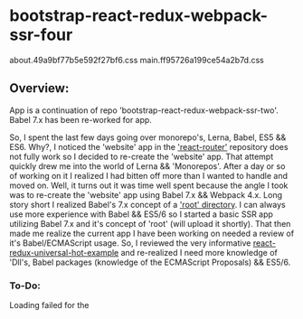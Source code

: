 # bootstrap-react-redux-webpack-ssr-four

about.49a9bf77b5e592f27bf6.css
main.ff95726a199ce54a2b7d.css

## Overview:

App is a continuation of repo 'bootstrap-react-redux-webpack-ssr-two'. Babel 7.x has been re-worked for app.

So, I spent the last few days going over monorepo's, Lerna, Babel, ES5 && ES6. Why?, I noticed the 'website' app in the ['react-router'](https://github.com/ReactTraining/react-router/tree/master/website) repository does not fully work so I decided to re-create the 'website' app. That attempt quickly drew me into the world of Lerna && 'Monorepos'. After a day or so of working on it I realized I had bitten off more than I wanted to handle and moved on. Well, it turns out it was time well spent because the angle I took was to re-create the 'website' app using Babel 7.x && Webpack 4.x. Long story short I realized Babel's 7.x concept of a ['root' directory](https://babeljs.io/docs/en/config-files#project-wide-configuration). I can always use more experience with Babel && ES5/6 so I started a basic SSR app utilizing Babel 7.x and it's concept of 'root' (will upload it shortly). That then made me realize the current app I have been working on needed a review of it's Babel/ECMAScript usage. So, I reviewed the very informative [react-redux-universal-hot-example](https://github.com/bertho-zero/react-redux-universal-hot-example/tree/deps) and re-realized I need more knowledge of 'Dll's, Babel packages (knowledge of the ECMAScript Proposals) && ES5/6.


### To-Do:

Loading failed for the <script> with source “http://localhost:3000/undefinedabout.49a9bf77b5e592f27bf6.css”.

Refused to execute script from 'http://localhost:3000/undefinedabout.49a9bf77b5e592f27bf6.css' because its MIME type ('text/html') is not executable, and strict MIME type checking is enabled.

about:1 Refused to execute script from 'http://localhost:3000/undefinedabout.619f63ed2c3ab0f63343.chunk.js' because its MIME type ('text/html') is not executable, and strict MIME type checking is enabled.

about:1 Refused to execute script from 'http://localhost:3000/undefinedabout.619f63ed2c3ab0f63343.chunk.js.map' because its MIME type ('text/html') is not executable, and strict MIME type checking is enabled.

// ---------------------------------------------------------------------------
// ---------------------------------------------------------------------------
// ---------------------------------------------------------------------------
// finish 'key-points' 'Code Splitting' on webpack prod && quickly do a 'key-points' for dev config
// explain usage of 'optimization.splitChunks.cacheGroups.vendors' in webpack prod
//
// need to resolve the '.css.css' test in 'Html.js' for returned RL bundles
//
// move on to 'bigger picture' usage of assets in SSR && the SSR process itself
// ---------------------------------------------------------------------------
// ---------------------------------------------------------------------------
// ---------------------------------------------------------------------------

### Babel:

https://github.com/babel/babel/tree/master/packages

https://github.com/babel/babel/pull/7358
https://github.com/babel/babel/issues/7791
https://github.com/babel/babel/issues/7788
https://github.com/babel/babel/issues/7618
https://babeljs.io/docs/en/options
https://babeljs.io/docs/en/config-files
https://babeljs.io/docs/en/v7-migration
https://babeljs.io/docs/en/v7-migration-api


#### Transpiling:

* A transpiler takes the syntax that older browsers won't understand (e.g. 'classes', 'const', 'arrow functions'), and turns them into syntax they will understand (functions, 'var', functions).
* If it's new syntax, you can probably transpile it
* (webpack > babel-loader > (@babel/core && @babel/preset-env))

#### Polyfills:

* A polyfill is code that defines a new object or method in browsers that don't support that object or method. 
* You can have polyfills for many different features.
* Maybe one for 'Array.prototype.includes', and two more for 'Map' and 'Promise'.
* If it's a new object or method, you can probably polyfill it
* (@babel/polyfill)
* https://babeljs.io/docs/en/babel-polyfill/
* https://github.com/babel/babel/tree/master/packages#other

* 'core-js': what babel-polyfill uses to polyfill
* @babel/runtime-corejs2: babel's modular runtime helpers with core-js@2 polyfilling
* https://github.com/zloirock/core-js
* https://github.com/zloirock/core-js/tree/v2


### SCSS:

* Basic Guide:
* https://sass-lang.com/guide

* Built-in Functions:
* http://sass-lang.com/documentation/Sass/Script/Functions.html

* Useful:
* https://gist.github.com/jareware/4738651


### PORTS:

  Server API (api/api.js):
    Port: 3030

  Server Static && init delegate `react-router` rendering (server.js):
    Port: 3000

  Server Dev (webpack-serve):
    Port: 3001


### Code-Splitting:

* https://webpack.js.org/guides/code-splitting/#dynamic-imports

* utilizing 'dynamic import' format
* benefit: initial payload of app is smaller
* split points get loaded on demand
* entire app based on code splitting pattern via `react-loadable` library
* entire app based on splits (minus App.js, Home.js && NotFound.js)
* examples found in 'client/containers... Loadable.js' modules

* Regarding 'Loadable.js' modules:

* regarding utilization of optional 'webpackChunkName':
* allows the pulling of multiple split points into a single bundle
* split points with the same name will be grouped
* each split point generates a separate bundle
* allows for composition (load multiple resources in parallel)

* webpack wrapps emitted split point chunks in a `webpackJsonp` block

* initially app split points are router based
* feature based split points added later



### Webpack-Serve (references):

  https://github.com/webpack-contrib/webpack-serve
  https://github.com/webpack-contrib/webpack-hot-client
  https://github.com/webpack/webpack-dev-middleware#options
  https://github.com/koajs/cors


### Nodemon:

  https://github.com/remy/nodemon
  By default nodemon monitors the current working directory. 
  *** If you want to take control of that option, use the --watch option >>>> TO ADD SPECIFIC PATHS <<<<


### Webpack development server (webpack-hot-client):


#### Set options for webpack-hot-client:

* CLI: 'webpack-serve --hot-client --config webpack.config.client.development.js'


### Flow:

* A static type checker

* https://flow.org/en/docs/config/ignore/
* https://flow.org/en/docs/config/include/

* Flow needs to know which files to read and watch for changes. This set of files is determined by taking all `[include]` files and excluding all the `[ignore]` files.
* Including a directory recursively includes all the files under that directory.
* The project root directory (where your `.flowconfig` lives) is automatically included.
* Each line in the include section is a path to include. 
* These paths can be relative to the root directory or absolute, and support both single and double star wildcards.

* Ignores are processed AFTER includes. If you both include and ignore a file it will be ignored.

* Flow CLI: Using the command `flow` will type-check your current directory if the `.flowconfig` file is present. 


### Of Note:

* `__esModule`: By default, when using exports with babel a non-enumerable `__esModule` property is exported
* `__esModule` is truthful to determine whether an imported module is a ES6 module

* decorators make it possible to annotate and modify classes and properties at ru time
* a higher-order component (HOC aka 'enhancers') refers to a function that accepts a single React component and returns a new React component
* a component transforms props into UI, a HOC transforms a component into another component

* const EnhancedComponent = hoc(BaseComponent);
* import { Provider as ReduxProvider } from 'react-redux';
* const Provider = withContext(ReduxProvider);


### Mongo / Mongoose:

* Multiple Mongo Connections:
* https://mongoosejs.com/docs/connections.html#multiple_connections

* https://mongoosejs.com/docs/
* https://mongoosejs.com/docs/connections.html
* https://mongoosejs.com/docs/promises.html

* https://github.com/tc39/proposal-dynamic-import
* https://docs.mongodb.com/manual/reference/connection-string/


### Dependency Graph:
  * Any time one file depends on another, webpack treats this as a dependency
  * Starting from an entry point(s), webpack recursively builds a dependency graph that includes every module/asset your application needs


### Entry Point:
  * The entry point tells webpack where to start and follows the graph of dependencies to know what to bundle
  * You can think of your application's entry point(s) as the contextual root(s) of what you want bundled


### Vendor Entry Point:
  * Create dependency graphs starting at both 'main.js' and 'vendor.js'
  * These graphs are completely separate and independent of each other
  * These graphs allow leverage of 'SplitChunksPlugin' and extract any vendor references from your app bundle into your vendor bundle
  * Helps achieve a common pattern in webpack known as long-term vendor-caching
  * https://webpack.js.org/plugins/commons-chunk-plugin/
  * https://webpack.js.org/plugins/split-chunks-plugin/


### Code Splitting:
  * Refers to dividing your code into various bundles/chunks
  * Refers to loading those bundles/chunks on demand (when requested/needed) instead of loading a single bundle containing everything
  * https://webpack.js.org/glossary/


### Bundle: 
  * Produced from a number of distinct modules
  * bundles contain the final versions of source files that have already undergone the loading and compilation process


### Bundle Splitting:
  * This process offers one way of optimizing a build, allowing webpack to generate multiple bundles for a single application
  * As a result, each bundle can be isolated from changes effecting others, reducing the amount of code that needs to be republished
  * and therefore re-downloaded by the client and taking advantage of browser caching


### Chunk:
  * This webpack-specific term is used internally to manage the bundling process
  * Bundles are composed out of chunks, of which there are several types (e.g. entry and child)
  * Typically, chunks directly correspond with the output bundles however, there are some configurations that don't yield a one-to-one relationship


### Production:

  * Code Splitting:

    * Using the Three Main approaches to code splitting:

      * Entry Points: Manually split code using entry configuration.
      * Prevent Duplication: Use the SplitChunksPlugin to dedupe and split chunks.
      * Dynamic Imports: Split code via inline function calls within modules.

  * Bundle Splitting:
    *  optimization.splitChunks.cacheGroups

  * Caching:


### Development:

  * Code Splitting:

    * Entry Points: Manually split code using entry configuration.
      * (webpack-config > configuration.entry.main.push('bootstrap-loader','./client/index.js');)
      * https://webpack.js.org/guides/code-splitting/#entry-points

  * Bundle Splitting:
    * [DLLS](https://webpack.js.org/plugins/dll-plugin/)

  * Caching:



### Webpack - Dynamic Code Splitting (Dynamic Imports:

  * https://survivejs.com/webpack/what-is-webpack/#webpack-s-execution-process
  * https://webpack.js.org/guides/code-splitting/#dynamic-imports
  * https://github.com/tc39/proposal-dynamic-import
  * https://babeljs.io/docs/en/babel-plugin-syntax-dynamic-import/


### Code Splitting:

  * https://webpack.js.org/guides/code-splitting/
  * https://webpack.js.org/guides/caching/
  * https://webpack.js.org/guides/output-management/
  * https://webpack.js.org/plugins/split-chunks-plugin/
  * https://webpack.js.org/configuration/output/#output-filename

  * split app code into various bundles which can then be loaded on demand or in parallel
  * used to achieve smaller bundles and control resource load prioritization (improve route load time)

  * Three Main approaches to code splitting:

  * Entry Points: Manually split code using entry configuration.
    * (webpack-config > configuration.entry.main.push('bootstrap-loader','./client/index.js');)
    * https://webpack.js.org/guides/code-splitting/#entry-points

  * Prevent Duplication: Use the SplitChunksPlugin to dedupe and split chunks.
    * (used in conjunction with 1st approach - Entry Points)
    * ((webpack-config > optimization.splitChunks)
    * https://webpack.js.org/guides/code-splitting/#prevent-duplication

  * Dynamic Imports: Split code via inline function calls within modules. 
    * dynamic code splitting.
    * use the import() syntax that conforms to the ECMAScript proposal for dynamic imports.
    * Dynamically load modules. Calls to import() are treated as split points
    * Calls to import() are treated as split points - meaning the requested module and it's children are split out into a separate chunk
    * import() returns a promise (used with async functions)
    * import() returns a promise (requires using Babel and 'babel-plugin-syntax-dynamic-import' plugin)
    * 'react-loadable': 'A higher order component for loading components with promises'
    * https://webpack.js.org/guides/code-splitting/#dynamic-imports
    * https://webpack.js.org/api/module-methods/#import-
    * https://babeljs.io/docs/en/babel-plugin-syntax-dynamic-import/
    * https://webpack.js.org/configuration/output/#output-chunkfilename


## Bundle Splitting:

  * separating dependencies (files) to eliminate redundant downloads
  * push vendor dependencies to a bundle of their own and benefit from client level caching


>>>>>>>>>>>>>>>> '/' SERVER > APP LOADER > (webpack-compiled chunks) > ASSETS:
{
    javascript: {
        main: '/assets/main.a5f50529c94d063f2a72.chunk.js',
        vendor: '/assets/vendor.9b4e59093ed8bf15d743.chunk.js',
        manifest: '/assets/manifest.a5fd97cb3d6ad5582ceb.bundle.js'
    },
    styles: {
        main: '/assets/main.dfcff2a8df459c8cc23b.css.css',
        vendor: '/assets/vendor.876fc8dfe0b356037a9f.css.css'
    }
}

>>>>>>>>>>>>>>>> '/' SERVER > APP LOADER > (webpack-compiled chunks) > ASSETS:
{
    javascript: {
        'vendors.login.register': '/assets/vendors.login.register.9ae80a2660afeeda9563.chunk.js',
        main: '/assets/main.d09b8b2ca23b8d9e5cdf.chunk.js',
        about: '/assets/about.a17460bd4aee9b0aad05.chunk.js',
        'about-one': '/assets/about-one.31cb85ccb1de1e23f467.chunk.js',
        'about-too': '/assets/about-too.d873b55a6318510f7161.chunk.js',
        'about-three': '/assets/about-three.1bff2ae178ee02ff19b5.chunk.js',
        'sticky-footer': '/assets/sticky-footer.17a3f45b5e9826334052.chunk.js',
        login: '/assets/login.be00918d3ff766e60b5a.chunk.js',
        register: '/assets/register.9030162e22f268a07e81.chunk.js',
        'login-success': '/assets/login-success.24bfc2ce96a3e6ba9164.chunk.js',
        vendor: '/assets/vendor.d643b944b679c83b61b8.chunk.js',
        manifest: '/assets/manifest.92f919aa63ff58ddb529.bundle.js'
    },
    styles: {
        main: '/assets/main.7a6399b3d9232fe667da.css.css',
        about: '/assets/about.f9d89f08618e1d36e261.css.css',
        'about-one': '/assets/about-one.c74f44ca378a8a87a2dd.css.css',
        'about-three': '/assets/about-three.aa06e690451565206d36.css.css',
        'sticky-footer': '/assets/sticky-footer.8b75b3e32a3fa1d7b819.css.css',
        login: '/assets/login.c7d0560f26caceb37ccb.css.css',
        register: '/assets/register.51891ce73f432ab1775e.css.css',
        vendor: '/assets/vendor.05da070997b9dc9641ad.css.css'
    }
}

>>>>>>>>>>>>>>>> SERVER > APP LOADER > (convert rendered modules to bundles) > BUNDLES:

[{
    id: 820,
    name: './client/containers/Login/Login.js',
    file: 'login.c7d0560f26caceb37ccb.css.css',
    publicPath: '/assets/login.c7d0560f26caceb37ccb.css.css'
}, {
    id: 820,
    name: './client/containers/Login/Login.js',
    file: 'login.be00918d3ff766e60b5a.chunk.js',
    publicPath: '/assets/login.be00918d3ff766e60b5a.chunk.js'
}]
